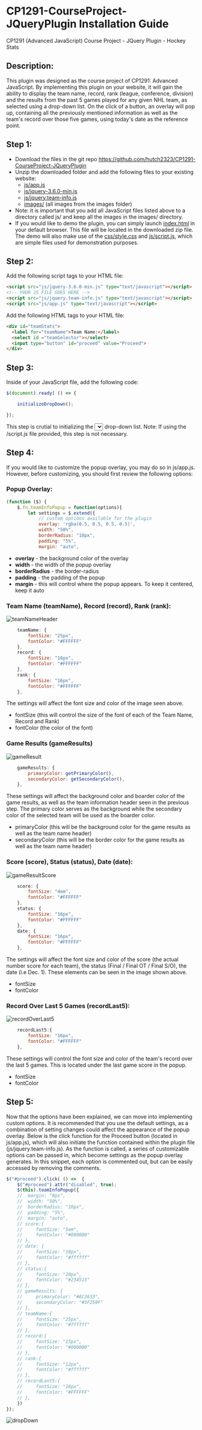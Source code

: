 # CP1291-CourseProject-JQueryPlugin Installation Guide
CP1291 (Advanced JavaScript) Course Project - JQuery Plugin - Hockey Stats

## Description:
This plugin was designed as the course project of CP1291: Advanced JavaScript. By implementing this plugin on your website, it will gain the ability to display the team name, record, rank (league, conference, division) and the results from the past 5 games played for any given NHL team, as selected using a drop-down list. On the click of a button, an overlay will pop up, containing all the previously mentioned information as well as the team's record over those five games, using today's date as the reference point.

## Step 1:
- Download the files in the git repo https://github.com/hutch2323/CP1291-CourseProject-JQueryPlugin
- Unzip the downloaded folder and add the following files to your existing website:
    - [js/app.js](https://github.com/hutch2323/CP1291-CourseProject-JQueryPlugin/blob/main/js/app.js)
    - [js/jquery-3.6.0-min.js](https://github.com/hutch2323/CP1291-CourseProject-JQueryPlugin/blob/main/js/jquery-3.6.0-min.js)
    - [js/jquery.team-info.js](https://github.com/hutch2323/CP1291-CourseProject-JQueryPlugin/blob/main/js/jquery.team-info.js)
    - [images/](https://github.com/hutch2323/CP1291-CourseProject-JQueryPlugin/tree/main/images) (all images from the images folder)
- Note: it is important that you add all JavaScript files listed above to a directory called js/ and keep all the images in the images/ directory.
- If you would like to demo the plugin, you can simply launch [index.html](https://github.com/hutch2323/CP1291-CourseProject-JQueryPlugin/blob/main/index.html) in your default browser. This file will be located in the downloaded zip file. The demo will also make use of the [css/style.css](https://github.com/hutch2323/CP1291-CourseProject-JQueryPlugin/blob/main/css/style.css) and [js/script.js](https://github.com/hutch2323/CP1291-CourseProject-JQueryPlugin/blob/main/js/script.js), which are simple files used for demonstration purposes.
  
## Step 2:
Add the following script tags to your HTML file:
```html
<script src="js/jquery-3.6.0-min.js" type="text/javascript"></script>
<!-- YOUR JS FILE GOES HERE -->
<script src="js/jquery.team-info.js" type="text/javascript"></script>
<script src="js/app.js" type="text/javascript"></script>
```

Add the following HTML tags to your HTML file:
```html
<div id="teamStats">
  <label for="teamName">Team Name:</label>
  <select id ="teamSelector"></select>
  <input type="button" id="proceed" value="Proceed">
</div>
```

## Step 3:
Inside of your JavaScript file, add the following code:
```js
$(document).ready( () => {

    initializeDropDown();

});
```
This step is crutial to initializing the <select></select> drop-down list. Note: If using the /script.js file provided, this step is not necessary.

## Step 4:
If you would like to customize the popup overlay, you may do so in js/app.js. However, before customizing, you should first review the following options:

### Popup Overlay:
```js
(function ($) {
    $.fn.teamInfoPopup = function(options){
        let settings = $.extend({
            // custom options available for the plugin
            overlay: 'rgba(0.5, 0.5, 0.5, 0.5)',
            width: "50%",
            borderRadius: "10px",
            padding: "5%",
            margin: "auto",
```
- **overlay** - the background color of the overlay
- **width** - the width of the popup overlay
- **borderRadius** - the border-radius
- **padding** - the padding of the popup
- **margin** - this will control where the popup appears. To keep it centered, keep it auto


### Team Name (teamName), Record (record), Rank (rank):
![teamNameHeader](https://user-images.githubusercontent.com/59344045/144520471-2420275f-6424-4e18-a907-f90d234c768e.png)
```js
    teamName: {
        fontSize: "25px",
        fontColor: "#FFFFFF"
    },
    record: {
        fontSize: "16px",
        fontColor: "#FFFFFF"
    },
    rank: {
        fontSize: "16px",
        fontColor: "#FFFFFF"
    },
```
The settings will affect the font size and color of the image seen above.
- fontSize (this will control the size of the font of each of the Team Name, Record and Rank)
- fontColor (the color of the font)

### Game Results (gameResults)
![gameResult](https://user-images.githubusercontent.com/59344045/144538216-2eab82fa-4381-4e76-b5c6-518d6657b413.png)
```js
    gameResults: {
        primaryColor: getPrimaryColor(),
        secondaryColor: getSecondaryColor(),
    },
```
These settings will affect the background color and boarder color of the game results, as well as the team information header seen in the previous step. The primary color serves as the background while the secondary color of the selected team will be used as the boarder color.
- primaryColor (this will be the background color for the game results as well as the team name header)
- secondaryColor (this will be the border color for the game results as well as the team name header)

### Score (score), Status (status), Date (date):
![gameResultScore](https://user-images.githubusercontent.com/59344045/144539152-7dbfd261-be6e-480b-9076-42bd33266aa5.png)
```js
    score: {
        fontSize: "4em",
        fontColor: "#FFFFFF"
    },
    status: {
        fontSize: "16px",
        fontColor: "#FFFFFF"
    },
    date: {
        fontSize: "16px",
        fontColor: "#FFFFFF"
    },
```
The settings will affect the font size and color of the score (the actual number score for each team), the status (Final / Final OT / Final S/O), the date (i.e Dec. 1). These elements can be seen in the image shown above.
- fontSize
- fontColor

### Record Over Last 5 Games (recordLast5):
![recordOverLast5](https://user-images.githubusercontent.com/59344045/144540089-c2bf60d2-69f4-4d32-b0ee-9c9cf0ff1762.png)
```js
    recordLast5:{
        fontSize: "16px",
        fontColor: "#FFFFFF"
    },
```
These settings will control the font size and color of the team's record over the last 5 games. This is located under the last game score in the popup.
- fontSize
- fontColor
 
## Step 5:
Now that the options have been explained, we can move into implementing custom options. It is recommended that you use the default settings, as a combination of setting changes could affect the appearance of the popup overlay. Below is the click function for the Proceed button (located in js/app.js), which will also initiate the function contained within the plugin file (js/jquery.team-info.js). As the function is called, a series of customizable options can be passed in, which become settings as the popup overlay generates. In this snippet, each option is commented out, but can be easily accessed by removing the comments.
```js
$("#proceed").click( () =>  {
    $("#proceed").attr("disabled", true);
    $(this).teamInfoPopup({
    //  margin: "0px",
    //  width: "50%",
    //  borderRadius: "10px",
    //  padding: "5%",
    //  margin: "auto",
    // score:{
    //     fontSize: "5em",
    //     fontColor: "#000000"
    // },
    // date: {
    //     fontSize: "10px",
    //     fontColor: "#ffffff"
    // },
    // status:{
    //     fontSize: "20px",
    //     fontColor: "#234513"
    // },
    // gameResults: {
    //     primaryColor: "#8C2633",
    //     secondaryColor: "#5F259F"
    // },
    // teamName:{
    //     fontSize: "25px",
    //     fontColor: "#ffffff"
    // },
    // record:{
    //     fontSize: "15px",
    //     fontColor: "#000000"
    // },
    // rank:{
    //     fontSize: "12px",
    //     fontColor: "#ffffff"
    // },
    // recordLast5:{
    //     fontSize: "16px",
    //     fontColor: "#FFFFFF"
    // },
    }) 
});
```





![dropDown](https://user-images.githubusercontent.com/59344045/144517115-2f542574-65db-4e44-8d3e-6afa1fcd68b1.png)

